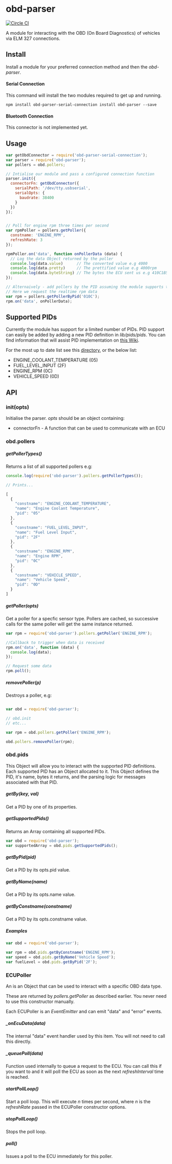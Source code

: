 obd-parser
==========

[![Circle CI](https://circleci.com/gh/evanshortiss/obd-parser/tree/master.svg?style=svg)](https://circleci.com/gh/evanshortiss/obd-parser/tree/master)


A module for interacting with the OBD (On Board Diagnostics) of vehicles 
via ELM 327 connections.

## Install

Install a module for your preferred connection method and then the _obd-parser_.


#### Serial Connection
This command will install the two modules required to get up and running.

```
npm install obd-parser-serial-connection install obd-parser --save
```


#### Bluetooth Connection

This connector is not implemented yet.


## Usage

```javascript
var getObdConnector = require('obd-parser-serial-connection');
var parser = require('obd-parser');
var pollers = obd.pollers;

// Intialise our module and pass a configured connection function
parser.init({
  connectorFn: getObdConnector({
    serialPath: '/dev/tty.usbserial',
    serialOpts: {
      baudrate: 38400
    }
  })
});


// Poll for engine rpm three times per second
var rpmPoller = pollers.getPoller({
  constname: 'ENGINE_RPM',
  refreshRate: 3
});

rpmPoller.on('data', function onPollerData (data) {
  // Log the data Object returned by the poller
  console.log(data.value)      // The converted value e.g 4000
  console.log(data.pretty)     // The prettified value e.g 4000rpm
  console.log(data.byteString) // The bytes the ECU sent us e.g 410C1B56
});

// Alternaively - add pollers by the PID assuming the module supports that PID.
// Here we request the realtime rpm data
var rpm = pollers.getPollerByPid('010C');
rpm.on('data', onPollerData);

```

## Supported PIDs
Currently the module has support for a limited number of PIDs. PID support can
easily be added by adding a new PID definition in _lib/pids/pids_. You can find
information that will assist PID implementation on 
[this Wiki](https://en.wikipedia.org/wiki/OBD-II_PIDs).

For the most up to date list see this 
[directory](https://github.com/evanshortiss/obd-reader/tree/master/lib/pids/pids),
or the below list:

* ENGINE_COOLANT_TEMPERATURE (05)
* FUEL_LEVEL_INPUT (2F)
* ENGINE_RPM (0C)
* VEHICLE_SPEED (0D)



## API

### init(opts)
Initialise the parser. _opts_ should be an object containing:

* connectorFn - A function that can be used to communicate with an ECU


### obd.pollers

##### getPollerTypes()
Returns a list of all supported pollers e.g:

```javascript
console.log(require('obd-parser').pollers.getPollerTypes());

// Prints...

[
  {
    "constname": "ENGINE_COOLANT_TEMPERATURE",
    "name": "Engine Coolant Temperature",
    "pid": "05"
  },
  {
    "constname": "FUEL_LEVEL_INPUT",
    "name": "Fuel Level Input",
    "pid": "2F"
  },
  {
    "constname": "ENGINE_RPM",
    "name": "Engine RPM",
    "pid": "0C"
  },
  {
    "constname": "VEHICLE_SPEED",
    "name": "Vehicle Speed",
    "pid": "0D"
  }
]
```

##### getPoller(opts)
Get a poller for a specfic sensor type. Pollers are cached, so successive 
calls for the same poller will get the same instance returned.

```javascript
var rpm = require('obd-parser').pollers.getPoller('ENGINE_RPM');

//Callback to trigger when data is received
rpm.on('data', function (data) {
  console.log(data);
});

// Request some data
rpm.poll();
```

##### removePoller(p)
Destroys a poller, e.g:


```javascript

var obd = require('obd-parser');

// obd.init
// etc...

var rpm = obd.pollers.getPoller('ENGINE_RPM');

obd.pollers.removePoller(rpm);
```


### obd.pids
This Object will allow you to interact with the supported PID definitions. Each 
supported PID has an Object allocated to it. This Object defines the PID, it's
name, bytes it returns, and the parsing logic for messages associated with that
PID.

##### getBy(key, val)
Get a PID by one of its properties.

##### getSupportedPids()
Returns an Array containing all supported PIDs.

```javascript
var obd = require('obd-parser');
var supportedArray = obd.pids.getSupportedPids();
```

##### getByPid(pid)
Get a PID by its opts.pid value.

##### getByName(name)
Get a PID by its opts.name value.

##### getByConstname(constname)
Get a PID by its opts.constname value.

##### Examples

```javascript
var obd = require('obd-parser');

var rpm = obd.pids.getByConstname('ENGINE_RPM');
var speed = obd.pids.getByName('Vehicle Speed');
var fuelLevel = obd.pids.getByPid('2F');
```


### ECUPoller
An is an Object that can be used to interact with a specific OBD data type. 

These are returned by _pollers.getPoller_ as described earlier. You never need
to use this constructor manually.

Each ECUPoller is an _EventEmitter_ and can emit "data" and "error" events.

##### _onEcuData(data)
The internal "data" event handler used by this item. You will not need to call 
this directly.

##### _queuePoll(data)
Function used internally to queue a request to the ECU. You can call this if 
you want to and it will poll the ECU as soon as the next _refreshInterval_ time 
is reached.

##### startPollLoop()
Start a poll loop. This will execute _n_ times per second, where _n_ is the 
_refreshRate_ passed in the ECUPoller constructor options.

##### stopPollLoop()
Stops the poll loop.

##### poll()
Issues a poll to the ECU immediately for this poller.
